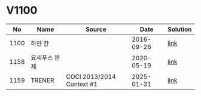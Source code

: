 # V1100

| No| Name| Source| Date| Solution|
|--|--|--|--|--|
|1100| 하얀 칸| | 2016-09-26 | [link](./1100/1100.c)|
|1158| 요세푸스 문제| | 2020-05-19 | [link](./1158/README.md)|
|1159| TRENER| COCI 2013/2014 Context #1 | 2025-01-31 | [link](./1159/README.md)|

